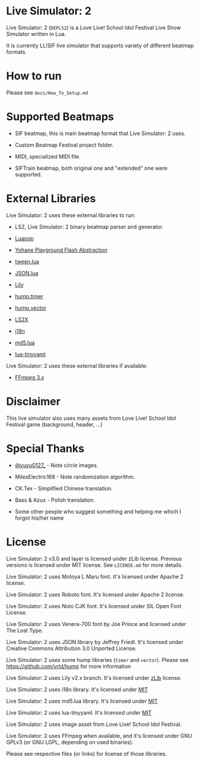 Live Simulator: 2
=================

Live Simulator: 2 (`DEPLS2`) is a Love Live! School Idol Festival Live Show Simulator written in Lua.

It is currently LL!SIF live simulator that supports variety of different beatmap formats.

How to run
==========

Please see `docs/How_To_Setup.md`

Supported Beatmaps
==================

* SIF beatmap, this is main beatmap format that Live Simulator: 2 uses.

* Custom Beatmap Festival project folder.

* MIDI, specialized MIDI file.

* SIFTrain beatmap, both original one and "extended" one were supported.

External Libraries
==================

Live Simulator: 2 uses these external libraries to run:

* LS2, Live Simulator: 2 binary beatmap parser and generator.

* [Luaoop](https://github.com/ImagicTheCat/Luaoop)

* [Yohane Playground Flash Abstraction](https://github.com/MikuAuahDark/Yohane)

* [tween.lua](https://github.com/kikito/tween.lua)

* [JSON.lua](http://regex.info/blog/lua/json)

* [Lily](https://github.com/MikuAuahDark/lily)

* [hump.timer](https://github.com/vrld/hump)

* [hump.vector](https://github.com/vrld/hump)

* [LS2X](https://github.com/MikuAuahDark/ls2x)

* [i18n](https://github.com/kikito/i18n.lua)

* [md5.lua](https://github.com/kikito/md5.lua)

* [lua-tinyyaml](https://github.com/peposso/lua-tinyyaml)

Live Simulator: 2 uses these external libraries if available:

* [FFmpeg 3.x](http://ffmpeg.org/)

Disclaimer
==========

This live simulator also uses many assets from Love Live! School Idol Festival game (background, header, ...)

Special Thanks
==============

* [@yuyu0127_](https://twitter.com/yuyu0127_) - Note circle images.

* MilesElectric168 - Note randomization algorithm.

* CK.Tex - Simplified Chinese translation.

* Bass & Azux - Polish translation.

* Some other people who suggest something and helping me which I forgot his/her name

License
=======

Live Simulator: 2 v3.0 and layer is licensed under zLib license. Previous versions is licensed under MIT license. See `LICENSE.md` for more details.

Live Simulator: 2 uses Motoya L Maru font. It's licensed under Apache 2 license.

Live Simulator: 2 uses Roboto font. It's licensed under Apache 2 license.

Live Simulator: 2 uses Noto CJK font. It's licensed under SIL Open Font License.

Live Simulator: 2 uses Venera-700 font by Joe Prince and licensed under The Lost Type.

Live Simulator: 2 uses JSON library by Jeffrey Friedl. It's licensed under Creative Commons Attribution 3.0 Unported License.

Live Simulator: 2 uses some hump libraries (`timer` and `vector`). Please see https://github.com/vrld/hump for more information

Live Simulator: 2 uses Lily v2.x branch. It's licensed under [zLib](https://github.com/MikuAuahDark/lily/blob/master/LICENSE.md) license.

Live Simulator: 2 uses i18n library. It's licensed under [MIT](https://github.com/kikito/i18n.lua/blob/master/LICENSE)

Live Simulator: 2 uses md5.lua library. It's licensed under [MIT](https://github.com/kikito/md5.lua/blob/master/MIT-LICENSE.txt)

Live Simulator: 2 uses lua-tinyyaml. It's licensed under [MIT](https://github.com/peposso/lua-tinyyaml/blob/master/LICENSE)

Live Simulator: 2 uses image asset from Love Live! School Idol Festival.

Live Simulator: 2 uses FFmpeg when available, and it's licensed under GNU GPLv3 (or GNU LGPL, depending on used binaries).

Please see respective files (or links) for license of those libraries.
